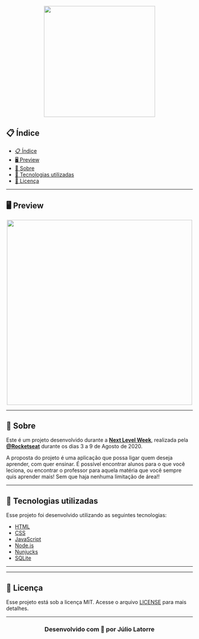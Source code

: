 <p align="center">
  <img src="https://i.imgur.com/mQcxWAh.png" width="300" >
</p>

## 📋 Índice

- [📋 Índice](#-índice)
- [🖥 Preview](#-preview)
- [📖 Sobre](#-sobre)
- [🚀 Tecnologias utilizadas](#-tecnologias-utilizadas)
- [📝 Licença](#-licença)

---

## 🖥 Preview 

<p align="center">
  <img src="https://i.imgur.com/rOiMviT.png" width="500" >
</p>

---

## 📖 Sobre 

Este é um projeto desenvolvido durante a **[Next Level Week](https://nextlevelweek.com/)**, realizada pela **[@Rocketseat](https://github.com/Rocketseat)** durante os dias 3 a 9 de Agosto de 2020.

A proposta do projeto é uma aplicação que possa ligar quem deseja aprender, com quer ensinar. É possível encontrar alunos para o que você leciona, ou encontrar o professor para aquela matéria que você sempre quis aprender mais! Sem que haja nenhuma limitação de área!! 

--- 

## 🚀 Tecnologias utilizadas

Esse projeto foi desenvolvido utilizando as seguintes tecnologias:
- [HTML](https://www.w3schools.com/html/)
- [CSS](https://developer.mozilla.org/pt-BR/docs/Web/CSS)
- [JavaScript](https://www.javascript.com/)
- [Node.js](https://nodejs.org/en/)
- [Nunjucks](https://mozilla.github.io/nunjucks//)
- [SQLite](https://www.sqlite.org/index.html)

--- 
---
## 📝 Licença
Esse projeto está sob a licença MIT. Acesse o arquivo [LICENSE](https://github.com/Juliolatorre/NLW/blob/master/LICENSE) para mais detalhes.

---

<h3 align="center"> 
 Desenvolvido com 💜 por Júlio Latorre
</h3> 